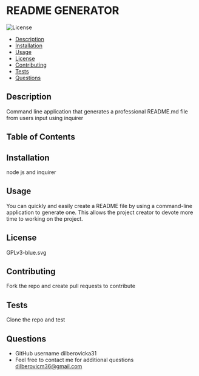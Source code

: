 # README GENERATOR

  ![License](https://img.shields.io/badge/License-GPLv3-blue.svg)

  - [Description](#Description)
  - [Installation](#Installation)
  - [Usage](#Usage)
  - [License](#License)
  - [Contributing](#Contributing)
  - [Tests](#Tests)
  - [Questions](#Questions)

## Description

Command line application that generates a professional README.md file from users input using inquirer

## Table of Contents




## Installation 

node js and inquirer

## Usage

You can quickly and easily create a README file by using a command-line application to generate one. This allows the project creator to devote more time to working on the project.

## License 

GPLv3-blue.svg

## Contributing 

Fork the repo and create pull requests to contribute 

## Tests

Clone the repo and test

## Questions

* GitHub username dilberovicka31
* Feel free to contact me for additional questions dilberovicm36@gmail.com
